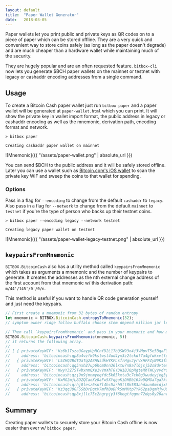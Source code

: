 ```yaml
---
layout: default
title:  "Paper Wallet Generator"
date:   2018-03-05
---
```


Paper wallets let you print public and private keys as QR codes on to a piece of paper which can be stored offline. They are a very quick and convenient way to store coins safely (as long as the paper doesn't degrade) and are much cheaper than a hardware wallet while maintaining much of the security.

They are hugely popular and are an often requested feature. `bitbox-cli` now lets you generate $BCH paper wallets on the mainnet or testnet with legacy or cashaddr encoding addresses from a single command.

## Usage

To create a Bitcoin Cash paper wallet just run `bitbox paper` and a paper wallet will be generated at `paper-wallet.html` which you can print. It will show the private key in wallet import format, the public address in legacy or cashaddr encoding as well as the mnemonic, derivation path, encoding format and network.

```
> bitbox paper

Creating cashaddr paper wallet on mainnet

```

![Mnemonic]({{ "/assets/paper-wallet.png" | absolute_url }})

You can send $BCH to the public address and it will be safely stored offline. Later you can use a wallet such as [Bitcoin.com's iOS wallet](https://itunes.apple.com/us/app/bitcoin-wallet-by-bitcoin-com/id1252903728?mt=8) to scan the private key WIF and sweep the coins to that wallet for spending.

### Options

Pass in a flag for `--encoding` to change from the default `cashaddr` to `legacy`. Also pass in a flag for `--network` to change from the default `mainnet` to `testnet` if you're the type of person who backs up their testnet coins.

```
> bitbox paper --encoding legacy --network testnet

Creating legacy paper wallet on testnet
```

![Mnemonic]({{ "/assets/paper-wallet-legacy-testnet.png" | absolute_url }})

## `keypairsFromMnemonic`

`BITBOX.BitcoinCash` also has a utility method called `keypairsFromMnemonic` which takes as arguments a mnemonic and the number of keypairs to generate. It creates the addresses as the nth external change address of the first account from that mnemonic w/ this derivation path: `m/44'/145'/0'/0/n`.

This method is useful if you want to handle QR code generation yourself and just need the keypairs.

```js
// First create a mnemonic from 32 bytes of random entropy
let mnemonic = BITBOX.BitcoinCash.entropyToMnemonic(32);
// symptom owner ridge follow buffalo choose stem depend million jar lemon claw color credit remove model pudding slot fiber west heavy ranch bird wet

// Then call `keypairsFromMnemonic` and pass in your mnemonic and how many keypairs you'd like
BITBOX.BitcoinCash.keypairsFromMnemonic(mnemonic, 5))
// it returns the following array.
//
// [ { privateKeyWIF: 'Kz6b1TszeUGaypUpRCnfD2L17bQSW93o4j3VMpvT5e5BqaF9XkyP',
//     address: 'bitcoincash:qp8a4vzfk9kstwsl4ud4ym3z2tckdf7a4gfwkxvtfq' },
//   { privateKeyWIF: 'L5ZHQ2BdTQaTq2A8HNsdkHYKPLsfrHgvJyrVxHFFZyN9K3fmeoiG',
//     address: 'bitcoincash:qq5nxh27up6hcm0nn36lxtu7n8a7l6jsj52s8dvtex' },
//   { privateKeyWIF: 'KwyY3Z7STwbxnmQXe1vVmXhT8Y3W1BJQpRgteRhTWCyvvdro2j33',
//     address: 'bitcoincash:qzj9n9jmnmyeqfdc5k65kxta3c7ch0g3wudeyjeg3y' },
//   { privateKeyWIF: 'KxMG2mjL8DZQCaoXz8aFw5XYqguKiDHBb16JwDQMGa7ga7kfy9cE',
//     address: 'bitcoincash:qrhj0lesz6sn7l4hc5arh5tt8k583ahdaun6mcdjx8' },
//   { privateKeyWIF: 'Kz3qqJ8GFSSbDrBqtV7mfhBoDPkSmMKtp7Yk62psDgmRjyU8id8J',
//     address: 'bitcoincash:qp8xjllc75c2hgrpjy3f6kegtfqgmn72dqs0y20anv' } ]
```



## Summary

Creating paper wallets to securely store your Bitcoin Cash offline is now easier than ever w/ `bitbox paper`.
